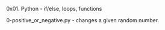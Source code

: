 0x01. Python - if/else, loops, functions

0-positive_or_negative.py - changes a given random number.